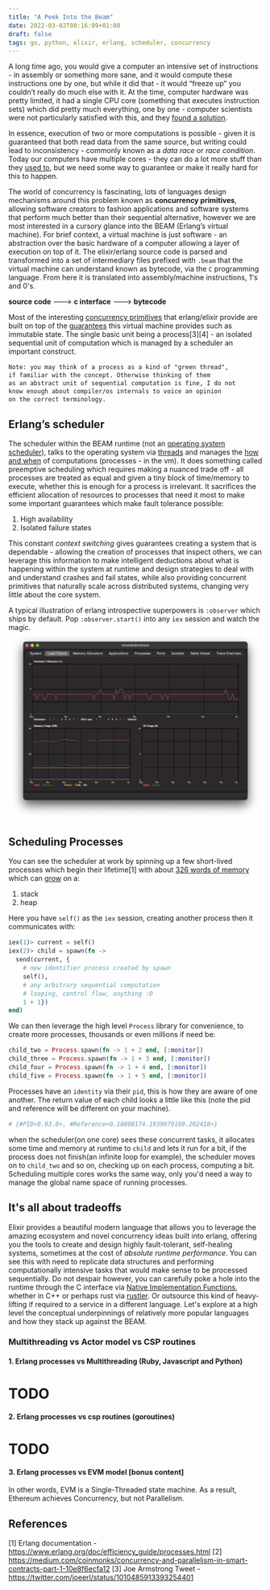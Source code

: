 ```yaml
---
title: "A Peek Into the Beam"
date: 2022-03-02T08:16:09+01:00
draft: false
tags: go, python, elixir, erlang, scheduler, concurrency
---
```


A long time ago, you would give a computer an intensive set of instructions - in assembly or something more sane, and 
it would compute these instructions one by one, but while it did that - it would “freeze up” you couldn’t really do much
else with it. At the time, computer hardware was pretty limited, it had a single CPU core 
(something that executes instruction sets) which did pretty much everything, one by one - computer scientists were not particularly 
satisfied with this, and they [found a solution](https://en.wikipedia.org/wiki/Mutual_exclusion). 

In essence, execution of two or more computations is possible - given it is guaranteed that both read
data from the same source, but writing could lead to inconsistency - commonly known as a _data race_ or _race condition_. 
Today our computers have multiple cores - they can do a lot more stuff than they [used to](https://en.wikipedia.org/wiki/Moore%27s_law), 
but we need some way to guarantee or make it really hard for this to happen.

The world of concurrency is fascinating, lots of languages design mechanisms around this problem known as 
**concurrency primitives**, allowing software creators to fashion applications and software systems that perform much better
than their sequential alternative, however we are most interested in a cursory glance into the BEAM 
(Erlang’s virtual machine). For brief context, a virtual machine is just software - an abstraction over the basic
hardware of a computer allowing a layer of execution on top of it. 
The elixir/erlang source code is parsed and transformed into a set of intermediary files prefixed with `.beam` that the 
virtual machine can understand known as bytecode, via the `C` programming language. From here it is translated into 
assembly/machine instructions, 1's and 0's.


**source code**  --->  **c interface** --->  **bytecode**

Most of the interesting [concurrency primitives](https://en.wikipedia.org/wiki/Actor_model) that erlang/elixir provide 
are built on top of the [guarantees](https://ferd.ca/it-s-about-the-guarantees.html) this virtual machine provides such
as immutable state. The single basic unit being a process[3][4] - 
an isolated sequential unit of computation which is managed by a scheduler an important construct.
```
Note: you may think of a process as a kind of "green thread",
if familiar with the concept. Otherwise thinking of them
as an abstract unit of sequential computation is fine, I do not
know enough about compiler/os internals to voice an opinion 
on the correct terminology.
```

## Erlang’s scheduler

The scheduler within the BEAM runtime (not an [operating system scheduler](https://en.wikipedia.org/wiki/Scheduling_(computing))),
talks to the operating system via [threads](https://www.cs.uic.edu/~jbell/CourseNotes/OperatingSystems/4_Threads.html) and 
manages the [how and when](https://hamidreza-s.github.io/erlang/scheduling/real-time/preemptive/migration/2016/02/09/erlang-scheduler-details.html)
of computations (processes - in the vm). It does something called preemptive scheduling which requires making
a nuanced trade off - all processes are treated as equal and given a tiny block of time/memory to execute, whether this
is enough for a process is irrelevant. It sacrifices the efficient allocation of resources to processes that need it most
to make some important guarantees which make fault tolerance possible:

1. High availability
2. Isolated failure states

This constant _context switching_ gives guarantees creating a system that is dependable - allowing the creation
of processes that inspect others, we can leverage this information to make intelligent deductions about what is happening 
within the system at runtime and design strategies to deal with and understand crashes and fail states, 
while also providing concurrent primitives that naturally scale across distributed systems, 
changing very little about the core system. 

A typical illustration of erlang introspective superpowers is `:observer` which ships by default. Pop `:observer.start()` 
into any `iex` session and watch the magic.
![Observer showing scheduling](/observer.png)

## Scheduling Processes
You can see the scheduler at work by spinning up a few short-lived processes which begin their lifetime[1] with about 
[326 words of memory](https://en.wikipedia.org/wiki/Word_(computer_architecture)) which can 
[grow](https://www.erlang.org/doc/man/erts_alloc.html) on a:
1. stack
2. heap

Here you have `self()` as the `iex` session, creating another process then it communicates with:
```elixir
iex(1)> current = self()
iex(2)> child = spawn(fn -> 
  send(current, {
    # new identifier process created by spawn
    self(),
    # any arbitrary sequential computation
    # looping, control flow, anything :O
    1 + 1})
end)
```

We can then leverage the high level `Process` library for convenience, to create more processes, thousands or even millions
if need be:

```elixir
child_two = Process.spawn(fn -> 1 + 2 end, [:monitor])
child_three = Process.spawn(fn -> 1 + 3 end, [:monitor])
child_four = Process.spawn(fn -> 1 + 4 end, [:monitor])
child_five = Process.spawn(fn -> 1 + 5 end, [:monitor])
```

Processes have an `identity` via their `pid`, this is how they are aware of one another. The return value of each child 
looks a little like this (note the pid and reference will be different on your machine).
```elixir
# {#PID<0.93.0>, #Reference<0.18808174.1939079169.202418>}
```
when the scheduler(on one core) sees these concurrent tasks, it allocates some time and memory at runtime to `child` 
and lets it run for a bit, if the process does not finish(an infinite loop for example), the scheduler moves on to
`child_two` and so on, checking up on each process, computing a bit. Scheduling multiple cores works the same way, only 
you'd need a way to manage the global name space of running processes.

## It's all about tradeoffs
Elixir provides a beautiful modern language that allows you to leverage the amazing ecosystem and novel concurrency ideas
built into erlang, offering you the tools to create and design highly fault-tolerant, self-healing systems, sometimes
at the cost of _absolute runtime performance_. You can see this with need to replicate data structures and performing 
computationally intensive tasks that would make sense to be processed sequentially. Do not despair however, you can 
carefully poke a hole into the runtime through the C interface via 
[Native Implementation Functions](https://www.erlang.org/doc/tutorial/nif.html#:~:text=A%20NIF%20is%20a%20function,UNIX%2C%20DLL%20in%20Windows), 
whether in C++ or perhaps rust via [rustler](https://github.com/rusterlium/rustler). Or outsource this kind of 
heavy-lifting if required to a service in a different language. Let's explore at a high level the conceptual 
underpinnings of relatively more popular languages and how they stack up against the BEAM.

### Multithreading vs Actor model vs CSP routines

#### 1. Erlang processes vs Multithreading (Ruby, Javascript and Python)
# TODO

#### 2. Erlang processes vs csp routines (goroutines)
# TODO

#### 3. Erlang processes vs EVM model [bonus content]
In other words, EVM is a Single-Threaded state machine. As a result, Ethereum achieves Concurrency, but not Parallelism.

## References

[1] Erlang documentation - https://www.erlang.org/doc/efficiency_guide/processes.html
[2] https://medium.com/coinmonks/concurrency-and-parallelism-in-smart-contracts-part-1-10e8f6ecfa12
[3] Joe Armstrong Tweet - https://twitter.com/joeerl/status/1010485913393254401